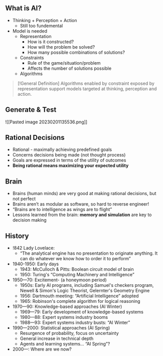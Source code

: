 ## What is AI?
- Thinking + Perception + Action
	- Still too fundemental
- Model is needed
	- Representation
		- How is it constructed?
		- How will the problem be solved?
		- How many possible combinations of solutions?
	- Constraints
		- Rule of the game/situation/problem
		- Affects the number of solutions possible
	- Algorithms

>[!General Definition]
>Algorithms enabled by constraint exposed by representation support models targeted at thinking, perception and action.

## Generate & Test

![[Pasted image 20230201135536.png]]

## Rational Decisions
- Rational - maximally achieving predefined goals
- Concerns decisions being made (not thought process)
- Goals are expressed in terms of the utility of outcomes
- <b>Being rational means maximizing your expected utility</b>

## Brain
- Brains (human minds) are very good at making rational decisions, but not perfect 
- Brains aren’t as modular as software, so hard to reverse engineer! 
- “Brains are to intelligence as wings are to flight” 
- Lessons learned from the brain: <b>memory and simulation</b> are key to decision making

## History
- !842 Lady Lovelace: 
	- “The analytical engine has no presentation to originate anything. It can do whatever we know how to order it to perform” 
- 1940-1950: Early days
	- 1943: McCulloch & Pitts: Boolean circuit model of brain
	- 1950: Turing's “Computing Machinery and Intelligence” 
- 1950—70: Excitement- (a honeymoon period) 
	- 1950s: Early AI programs, including Samuel's checkers program, Newell & Simon's Logic Theorist, Gelernter's Geometry Engine 
	- 1956: Dartmouth meeting: “Artificial Intelligence” adopted 
	- 1965: Robinson's complete algorithm for logical reasoning
- 1970—90: Knowledge-based approaches (AI Winter) 
	- 1969—79: Early development of knowledge-based systems 
	- 1980—88: Expert systems industry booms 
	- 1988—93: Expert systems industry busts: “AI Winter”
- 1990—2000: Statistical approaches (AI Spring)
	- Resurgence of probability, focus on uncertainty  
	- General increase in technical depth 
	- Agents and learning systems… “AI Spring”? 
- 2000—: Where are we now?

## 